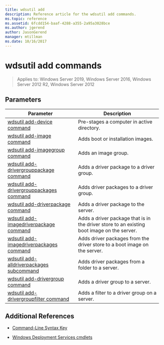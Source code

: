 ```yaml
---
title: wdsutil add
description: Reference article for the wdsutil add commands.
ms.topic: reference
ms.assetid: 6fcdd154-baaf-4288-a355-2a95a3028bce
ms.author: jgerend
author: JasonGerend
manager: mtillman
ms.date: 10/16/2017
---
```


# wdsutil add commands

> Applies to: Windows Server 2019, Windows Server 2016, Windows Server 2012 R2, Windows Server 2012

## Parameters

| Parameter | Description |
|--|--|
| [wdsutil add-device command](wdsutil-add-device.md) | Pre-stages a computer in active directory. |
| [wdsutil add-image command](wdsutil-add-image.md) | Adds boot or installation images. |
| [wdsutil add-imagegroup command](wdsutil-add-imagegroup.md) | Adds an image group. |
| [wdsutil add-drivergrouppackage command](wdsutil-add-drivergrouppackage.md) | Adds a driver package to a driver group. |
| [wdsutil add-drivergrouppackages command](wdsutil-add-drivergrouppackages.md) | Adds driver packages to a driver group. |
| [wdsutil add-driverpackage command](wdsutil-add-driverpackage.md) | Adds a driver package to the server. |
| [wdsutil add-imagedriverpackage command](wdsutil-add-imagedriverpackage.md) | Adds a driver package that is in the driver store to an existing boot image on the server. |
| [wdsutil add-imagedriverpackages command](wdsutil-add-imagedriverpackages.md) | Adds driver packages from the driver store to a boot image on the server. |
| [wdsutil add-alldriverpackages subcommand](wdsutil-add-alldriverpackages.md) | Adds driver packages from a folder to a server. |
| [wdsutil add-drivergroup command](wdsutil-add-drivergroup.md) | Adds a driver group to a server. |
| [wdsutil add-drivergroupfilter command](wdsutil-add-drivergroupfilter.md) | Adds a filter to a driver group on a server. |

## Additional References

- [Command-Line Syntax Key](command-line-syntax-key.md)

- [Windows Deployment Services cmdlets](/powershell/module/wds)
